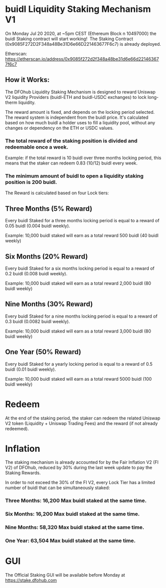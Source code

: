 # buidl Liquidity Staking Mechanism V1

On Monday Jul 20 2020, at ~5pm CEST (Ethereum Block n 10497000) the buidl Staking contract will start working! 
The Staking Contract (0x9085F272D2F348a48Be31D6e66D221463677F6c7) is already deployed. 

Etherscan: https://etherscan.io/address/0x9085f272d2f348a48be31d6e66d221463677f6c7

## How it Works:

The DFOhub Liquidity Staking Mechanism is designed to reward Uniswap V2 liquidity Providers (buidl-ETH and buidl-USDC exchanges) to lock long-therm liquidity.

The reward amount is fixed, and depends on the locking period selected. The reward system is independent from the buidl price. It's calculated based on how much buidl a holder uses to fill a liquidity pool, without any changes or dependency on the ETH or USDC values.

### The total reward of the staking position is divided and redeemable once a week.

Example: if the total reward is 10 buidl over three months locking period, this means that the staker can redeem 0.83 (10/12) buidl every week.

### The minimum amount of buidl to open a liquidity staking position is 200 buidl.

The Reward is calculated based on four Lock tiers:

## Three Months (5% Reward)

Every buidl Staked for a three months locking period is equal to a reward of 0.05 buidl (0.004 buidl weekly).

Example: 10,000 buidl staked will earn as a total reward 500 buidl  (40 buidl weekly)

## Six Months (20% Reward)

Every buidl Staked for a six months locking period is equal to a reward of 0.2 buidl (0.008 buidl weekly).

Example: 10,000 buidl staked will earn as a total reward 2,000 buidl (80 buidl weekly)

## Nine Months (30% Reward)

Every buidl Staked for a nine months locking period is equal to a reward of 0.3 buidl (0.0082 buidl weekly).

Example: 10,000 buidl staked will earn as a total reward 3,000 buidl (80 buidl weekly)

## One Year (50% Reward)

Every buidl Staked for a yearly locking period is equal to a reward of 0.5 buidl (0.01 buidl weekly).

Example: 10,000 buidl staked will earn as a total reward 5000 buidl (100 buidl weekly)

# Redeem

At the end of the staking period, the staker can redeem the related Uniswap V2 token (Liquidity + Uniswap Trading Fees) and the reward (if not already redeemed).

# Inflation

The staking mechanism is already accounted for by the Fair Inflation V2 (FI V2) of DFOhub, reduced by 30% during the last week update to pay the Staking Rewards.

In order to not exceed the 30% of the FI V2, every Lock Tier has a limited number of buidl that can be simultaneously staked:

### Three Months: 16,200 Max buidl staked at the same time.

### Six Months: 16,200 Max buidl staked at the same time.

### Nine Months: 58,320 Max buidl staked at the same time.

### One Year: 63,504 Max buidl staked at the same time.

# GUI

The Official Staking GUI will be available before Monday at https://stake.dfohub.com
